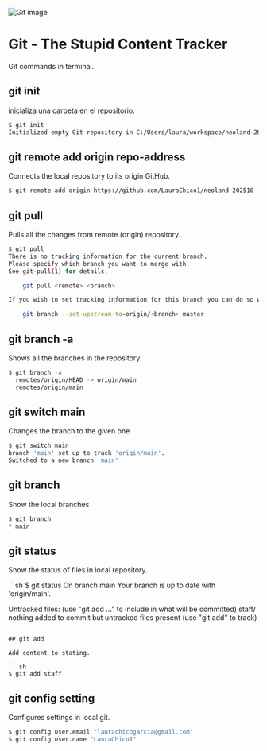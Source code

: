 ![Git image](https://upload.wikimedia.org/wikipedia/commons/thumb/e/e0/Git-logo.svg/1200px-Git-logo.svg.png)

# Git - The Stupid Content Tracker

Git commands in terminal.

## git init

inicializa una carpeta en el repositorio.

```sh
$ git init
Initialized empty Git repository in C:/Users/laura/workspace/neoland-202510/.git/
```

## git remote add origin repo-address

Connects the local repository to its origin GitHub.

```sh
$ git remote add origin https://github.com/LauraChico1/neoland-202510
```

## git pull

Pulls all the changes from remote (origin) repository.
```sh
$ git pull
There is no tracking information for the current branch.
Please specify which branch you want to merge with.
See git-pull(1) for details.

    git pull <remote> <branch>

If you wish to set tracking information for this branch you can do so with:

    git branch --set-upstream-to=origin/<branch> master
```

## git branch -a

Shows all the branches in the repository.

```sh
$ git branch -a
  remotes/origin/HEAD -> origin/main
  remotes/origin/main
```

## git switch main

Changes the branch to the given one.

```sh
$ git switch main
branch 'main' set up to track 'origin/main'.
Switched to a new branch 'main'
```

## git branch

Show the local branches

```sh
$ git branch
* main
```

## git status

Show the status of files in local repository.

´´´sh
$ git status
On branch main
Your branch is up to date with 'origin/main'.

Untracked files:
  (use "git add <file>..." to include in what will be committed)
        staff/
    nothing added to commit but untracked files present (use "git add" to track) 
```

## git add

Add content to stating.

```sh
$ git add staff
``` 
## git config setting
Configures settings in local git.

```sh
$ git config user.email "laurachicogarcia@gmail.com"
$ git config user.name "LauraChico1"
```


